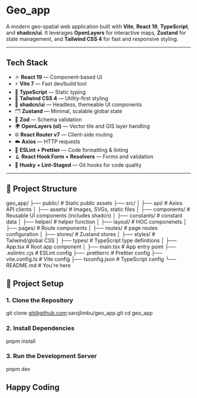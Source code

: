 # Geo_app

A modern geo-spatial web application built with **Vite**, **React 19**, **TypeScript**, and **shadcn/ui**. It leverages **OpenLayers** for interactive maps, **Zustand** for state management, and **Tailwind CSS 4** for fast and responsive styling.

---

## Tech Stack

- ⚛️ **React 19** — Component-based UI
- ⚡ **Vite 7** — Fast dev/build tool
- 🧠 **TypeScript** — Static typing
- 💨 **Tailwind CSS 4** — Utility-first styling
- 🧩 **shadcn/ui** — Headless, themeable UI components
- 🗂️ **Zustand** — Minimal, scalable global state
- 🧪 **Zod** — Schema validation
- 🌍 **OpenLayers (ol)** — Vector tile and GIS layer handling
- 🌐 **React Router v7** — Client-side routing
- ☁️ **Axios** — HTTP requests
- 🔧 **ESLint + Prettier** — Code formatting & linting
- 🪝 **React Hook Form + Resolvers** — Forms and validation
- 🧹 **Husky + Lint-Staged** — Git hooks for code quality

---

## 📁 Project Structure

geo_app/
├── public/ # Static public assets
├── src/
│ ├── api/ # Axios API clients
│ ├── assets/ # Images, SVGs, static files
│ ├── components/ # Reusable UI components (includes shadcn)
│ ├── constants/ # constant data
│ ├── helper/ # helper function
│ ├── layout/ # HOC componenets
│ ├── pages/ # Route components
│ ├── routes/ # page routes configuration
│ ├── stores/ # Zustand stores
│ ├── styles/ # Tailwind/global CSS
│ ├── types/ # TypeScript type definitions
│ ├── App.tsx # Root app component
│ ├── main.tsx # App entry point
├── .eslintrc.cjs # ESLint config
├── .prettierrc # Prettier config
├── vite.config.ts # Vite config
├── tsconfig.json # TypeScript config
└── README.md # You're here

## 📁 Project Setup

### 1. Clone the Repository

git clone git@github.com:sarojlimbu/geo_app.git
cd geo_app

### 2. Install Dependencies

pnpm install

### 3. Run the Development Server

pnpm dev

## Happy Coding
